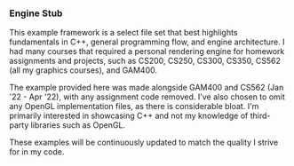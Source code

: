 ### Engine Stub
This example framework is a select file set that best highlights fundamentals in C++, general programming flow, and engine architecture.
I had many courses that required a personal rendering engine for homework assignments and projects, such as CS200, CS250, CS300, CS350, CS562 (all my graphics courses), and GAM400.

The example provided here was made alongside GAM400 and CS562 (Jan '22 - Apr '22), with any assignment code removed. I've also chosen to omit any OpenGL implementation files, as there is considerable bloat. I'm primarily interested in showcasing C++ and not my knowledge of third-party libraries such as OpenGL.

These examples will be continuously updated to match the quality I strive for in my code.
